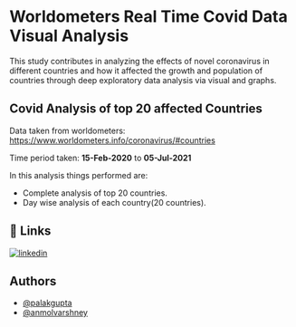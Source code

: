 
# **Worldometers Real Time Covid Data Visual Analysis**

This study contributes in analyzing the effects of novel coronavirus in different countries and how it affected the growth and population of countries through deep exploratory data analysis via visual and graphs.

## Covid Analysis of top 20 affected Countries

Data taken from worldometers: https://www.worldometers.info/coronavirus/#countries

Time period taken:  **15-Feb-2020**   to **05-Jul-2021**

In this analysis things performed are:


*   Complete analysis of top 20 countries.
*   Day wise analysis of each country(20 countries).



## 🔗 Links
[![linkedin](https://img.shields.io/badge/Palak_gupta-0A66C2?style=for-the-badge&logo=linkedin&logoColor=white)](www.linkedin.com/in/palak-gupta-)


## Authors

- [@palakgupta](https://github.com/Code-with-Palak)
- [@anmolvarshney](https://github.com/anmol-varshney)


